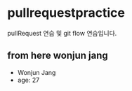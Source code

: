 # pullrequestpractice

pullRequest 연습 및 git flow 연습입니다.

## from here wonjun jang
- Wonjun Jang
- age: 27
